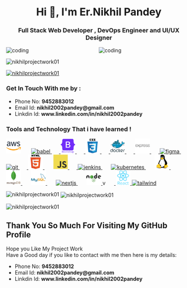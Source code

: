 <h1 align="center">Hi 👋, I'm Er.Nikhil Pandey</h1>
<h3 align="center">Full Stack Web Developer , DevOps Engineer and UI/UX Designer</h3>
<div style="display:flex">
  <img align="center" alt="coding" src="https://img.freepik.com/free-vector/isometric-devops-illustration_52683-84175.jpg?t=st=1723142869~exp=1723146469~hmac=caf76e70887e4c5f29710d3de71e6a78cf0fce0f0a55e0d71bf30707738c0c55&w=1060" height="20%" width="100%">
<img align="center" alt="coding" src="https://itechnolabs.ca/wp-content/uploads/2022/07/describe-the-mern-stack-itechnolabs.jpg" height="50%" width="100%">
</div>

<p align="left"> <img src="https://komarev.com/ghpvc/?username=nikhilprojectwork01&label=Profile%20views&color=0e75b6&style=flat" alt="nikhilprojectwork01" /> </p>

<p align="left"> <a href="https://github.com/ryo-ma/github-profile-trophy"><img src="https://github-profile-trophy.vercel.app/?username=nikhilprojectwork01" alt="nikhilprojectwork01" /></a> </p>

<h3 align="left">Get In Touch With me by : </h3>
<ul>
  <li>Phone No: <b>9452883012</b></li>
  <li>Email Id: <b>nikhil2002pandey@gmail.com</b></li>
  <li>Linkdin Id: <b>www.linkedin.com/in/nikhil2002pandey</b></li>
</ul>
<p align="left">
</p>

<h3 align="left">Tools and Technology That i have learned !</h3>
<p align="left"> <a href="https://aws.amazon.com" target="_blank" rel="noreferrer"> <img src="https://raw.githubusercontent.com/devicons/devicon/master/icons/amazonwebservices/amazonwebservices-original-wordmark.svg" alt="aws" width="40" height="40"/></a> &nbsp;  &nbsp;  &nbsp; <a href="https://babeljs.io/" target="_blank" rel="noreferrer"> <img src="https://www.vectorlogo.zone/logos/babeljs/babeljs-icon.svg" alt="babel" width="40" height="40"/> </a>  &nbsp;  &nbsp;  &nbsp;<a href="https://getbootstrap.com" target="_blank" rel="noreferrer"> <img src="https://raw.githubusercontent.com/devicons/devicon/master/icons/bootstrap/bootstrap-plain-wordmark.svg" alt="bootstrap" width="40" height="40"/> </a>  &nbsp;  &nbsp;  &nbsp;<a href="https://www.w3schools.com/css/" target="_blank" rel="noreferrer"> <img src="https://raw.githubusercontent.com/devicons/devicon/master/icons/css3/css3-original-wordmark.svg" alt="css3" width="40" height="40"/> </a>  &nbsp;  &nbsp;  &nbsp;<a href="https://www.docker.com/" target="_blank" rel="noreferrer"> <img src="https://raw.githubusercontent.com/devicons/devicon/master/icons/docker/docker-original-wordmark.svg" alt="docker" width="40" height="40"/> </a>  &nbsp;  &nbsp;  &nbsp;<a href="https://expressjs.com" target="_blank" rel="noreferrer"> <img src="https://raw.githubusercontent.com/devicons/devicon/master/icons/express/express-original-wordmark.svg" alt="express" width="40" height="40"/> </a>  &nbsp;  &nbsp;  &nbsp;<a href="https://www.figma.com/" target="_blank" rel="noreferrer"> <img src="https://www.vectorlogo.zone/logos/figma/figma-icon.svg" alt="figma" width="40" height="40"/> </a> &nbsp;  &nbsp;  &nbsp; <a href="https://git-scm.com/" target="_blank" rel="noreferrer"> <img src="https://www.vectorlogo.zone/logos/git-scm/git-scm-icon.svg" alt="git" width="40" height="40"/> </a>  &nbsp;  &nbsp;  &nbsp;<a href="https://www.w3.org/html/" target="_blank" rel="noreferrer"> <img src="https://raw.githubusercontent.com/devicons/devicon/master/icons/html5/html5-original-wordmark.svg" alt="html5" width="40" height="40"/> </a> &nbsp;  &nbsp;  &nbsp; <a href="https://developer.mozilla.org/en-US/docs/Web/JavaScript" target="_blank" rel="noreferrer"> <img src="https://raw.githubusercontent.com/devicons/devicon/master/icons/javascript/javascript-original.svg" alt="javascript" width="40" height="40"/> </a>  &nbsp;  &nbsp;  &nbsp;<a href="https://www.jenkins.io" target="_blank" rel="noreferrer"> <img src="https://www.vectorlogo.zone/logos/jenkins/jenkins-icon.svg" alt="jenkins" width="40" height="40"/> </a> &nbsp;  &nbsp;  &nbsp; <a href="https://kubernetes.io" target="_blank" rel="noreferrer"> <img src="https://www.vectorlogo.zone/logos/kubernetes/kubernetes-icon.svg" alt="kubernetes" width="40" height="40"/> </a> &nbsp;  &nbsp;  &nbsp; <a href="https://www.linux.org/" target="_blank" rel="noreferrer"> <img src="https://raw.githubusercontent.com/devicons/devicon/master/icons/linux/linux-original.svg" alt="linux" width="40" height="40"/> </a>  &nbsp;  &nbsp;  &nbsp;<a href="https://www.mongodb.com/" target="_blank" rel="noreferrer"> <img src="https://raw.githubusercontent.com/devicons/devicon/master/icons/mongodb/mongodb-original-wordmark.svg" alt="mongodb" width="40" height="40"/> </a> &nbsp;  &nbsp;  &nbsp; <a href="https://www.mysql.com/" target="_blank" rel="noreferrer"> <img src="https://raw.githubusercontent.com/devicons/devicon/master/icons/mysql/mysql-original-wordmark.svg" alt="mysql" width="40" height="40"/> </a> &nbsp;  &nbsp;  &nbsp; <a href="https://nextjs.org/" target="_blank" rel="noreferrer"> <img src="https://cdn.worldvectorlogo.com/logos/nextjs-2.svg" alt="nextjs" width="40" height="40"/> </a> &nbsp;  &nbsp;  &nbsp; <a href="https://nodejs.org" target="_blank" rel="noreferrer"> <img src="https://raw.githubusercontent.com/devicons/devicon/master/icons/nodejs/nodejs-original-wordmark.svg" alt="nodejs" width="40" height="40"/> </a> v &nbsp;  &nbsp;  &nbsp;<a href="https://reactjs.org/" target="_blank" rel="noreferrer"> <img src="https://raw.githubusercontent.com/devicons/devicon/master/icons/react/react-original-wordmark.svg" alt="react" width="40" height="40"/> </a> <a href="https://tailwindcss.com/" target="_blank" rel="noreferrer"> <img src="https://www.vectorlogo.zone/logos/tailwindcss/tailwindcss-icon.svg" alt="tailwind" width="40" height="40"/> </a> </p>

<p><img align="left" src="https://github-readme-stats.vercel.app/api/top-langs?username=nikhilprojectwork01&show_icons=true&locale=en&layout=compact" alt="nikhilprojectwork01" /></p>

<p>&nbsp;<img align="center" src="https://github-readme-stats.vercel.app/api?username=nikhilprojectwork01&show_icons=true&locale=en" alt="nikhilprojectwork01" /></p>

<p><img align="center" src="https://github-readme-streak-stats.herokuapp.com/?user=nikhilprojectwork01&" alt="nikhilprojectwork01" /></p>

<h2>Thank You So Much For Visiting My GitHub Profile</h2>
<p>Hope you Like My Project Work <br/>
Have a Good day if you like to contact with me then here is my details:</p>
<ul>
  <li>Phone No: <b>9452883012</b></li>
  <li>Email Id: <b>nikhil2002pandey@gmail.com</b></li>
  <li>Linkdin Id: <b>www.linkedin.com/in/nikhil2002pandey</b></li>
</ul>


